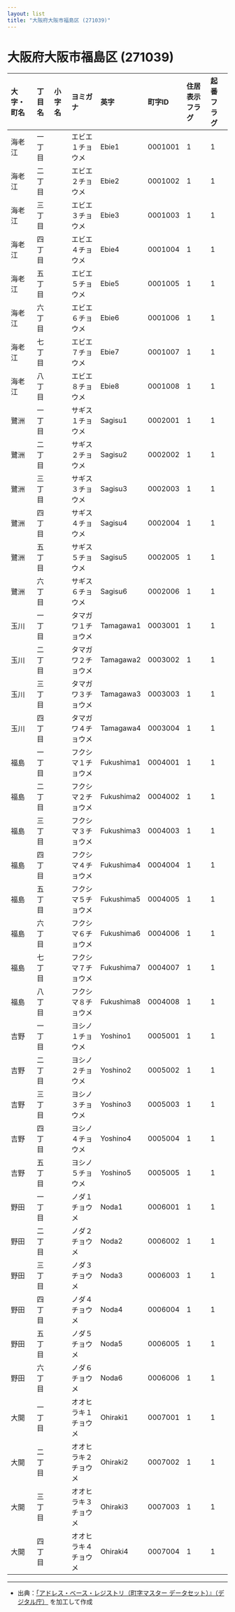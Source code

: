 ```yaml
---
layout: list
title: "大阪府大阪市福島区 (271039)"
---
```


# 大阪府大阪市福島区 (271039)

| 大字・町名 | 丁目名 | 小字名 | ヨミガナ | 英字 | 町字ID | 住居表示フラグ | 起番フラグ |
|:---|:---|:---|:---|:---|:---|:---|:---|
| 海老江 | 一丁目 |  | エビエ１チョウメ | Ebie1 | 0001001 | 1 | 1 |
| 海老江 | 二丁目 |  | エビエ２チョウメ | Ebie2 | 0001002 | 1 | 1 |
| 海老江 | 三丁目 |  | エビエ３チョウメ | Ebie3 | 0001003 | 1 | 1 |
| 海老江 | 四丁目 |  | エビエ４チョウメ | Ebie4 | 0001004 | 1 | 1 |
| 海老江 | 五丁目 |  | エビエ５チョウメ | Ebie5 | 0001005 | 1 | 1 |
| 海老江 | 六丁目 |  | エビエ６チョウメ | Ebie6 | 0001006 | 1 | 1 |
| 海老江 | 七丁目 |  | エビエ７チョウメ | Ebie7 | 0001007 | 1 | 1 |
| 海老江 | 八丁目 |  | エビエ８チョウメ | Ebie8 | 0001008 | 1 | 1 |
| 鷺洲 | 一丁目 |  | サギス１チョウメ | Sagisu1 | 0002001 | 1 | 1 |
| 鷺洲 | 二丁目 |  | サギス２チョウメ | Sagisu2 | 0002002 | 1 | 1 |
| 鷺洲 | 三丁目 |  | サギス３チョウメ | Sagisu3 | 0002003 | 1 | 1 |
| 鷺洲 | 四丁目 |  | サギス４チョウメ | Sagisu4 | 0002004 | 1 | 1 |
| 鷺洲 | 五丁目 |  | サギス５チョウメ | Sagisu5 | 0002005 | 1 | 1 |
| 鷺洲 | 六丁目 |  | サギス６チョウメ | Sagisu6 | 0002006 | 1 | 1 |
| 玉川 | 一丁目 |  | タマガワ１チョウメ | Tamagawa1 | 0003001 | 1 | 1 |
| 玉川 | 二丁目 |  | タマガワ２チョウメ | Tamagawa2 | 0003002 | 1 | 1 |
| 玉川 | 三丁目 |  | タマガワ３チョウメ | Tamagawa3 | 0003003 | 1 | 1 |
| 玉川 | 四丁目 |  | タマガワ４チョウメ | Tamagawa4 | 0003004 | 1 | 1 |
| 福島 | 一丁目 |  | フクシマ１チョウメ | Fukushima1 | 0004001 | 1 | 1 |
| 福島 | 二丁目 |  | フクシマ２チョウメ | Fukushima2 | 0004002 | 1 | 1 |
| 福島 | 三丁目 |  | フクシマ３チョウメ | Fukushima3 | 0004003 | 1 | 1 |
| 福島 | 四丁目 |  | フクシマ４チョウメ | Fukushima4 | 0004004 | 1 | 1 |
| 福島 | 五丁目 |  | フクシマ５チョウメ | Fukushima5 | 0004005 | 1 | 1 |
| 福島 | 六丁目 |  | フクシマ６チョウメ | Fukushima6 | 0004006 | 1 | 1 |
| 福島 | 七丁目 |  | フクシマ７チョウメ | Fukushima7 | 0004007 | 1 | 1 |
| 福島 | 八丁目 |  | フクシマ８チョウメ | Fukushima8 | 0004008 | 1 | 1 |
| 吉野 | 一丁目 |  | ヨシノ１チョウメ | Yoshino1 | 0005001 | 1 | 1 |
| 吉野 | 二丁目 |  | ヨシノ２チョウメ | Yoshino2 | 0005002 | 1 | 1 |
| 吉野 | 三丁目 |  | ヨシノ３チョウメ | Yoshino3 | 0005003 | 1 | 1 |
| 吉野 | 四丁目 |  | ヨシノ４チョウメ | Yoshino4 | 0005004 | 1 | 1 |
| 吉野 | 五丁目 |  | ヨシノ５チョウメ | Yoshino5 | 0005005 | 1 | 1 |
| 野田 | 一丁目 |  | ノダ１チョウメ | Noda1 | 0006001 | 1 | 1 |
| 野田 | 二丁目 |  | ノダ２チョウメ | Noda2 | 0006002 | 1 | 1 |
| 野田 | 三丁目 |  | ノダ３チョウメ | Noda3 | 0006003 | 1 | 1 |
| 野田 | 四丁目 |  | ノダ４チョウメ | Noda4 | 0006004 | 1 | 1 |
| 野田 | 五丁目 |  | ノダ５チョウメ | Noda5 | 0006005 | 1 | 1 |
| 野田 | 六丁目 |  | ノダ６チョウメ | Noda6 | 0006006 | 1 | 1 |
| 大開 | 一丁目 |  | オオヒラキ１チョウメ | Ohiraki1 | 0007001 | 1 | 1 |
| 大開 | 二丁目 |  | オオヒラキ２チョウメ | Ohiraki2 | 0007002 | 1 | 1 |
| 大開 | 三丁目 |  | オオヒラキ３チョウメ | Ohiraki3 | 0007003 | 1 | 1 |
| 大開 | 四丁目 |  | オオヒラキ４チョウメ | Ohiraki4 | 0007004 | 1 | 1 |

---

- 出典：[「アドレス・ベース・レジストリ（町字マスター データセット）』（デジタル庁）](https://www.digital.go.jp/policies/base_registry_address/) を加工して作成